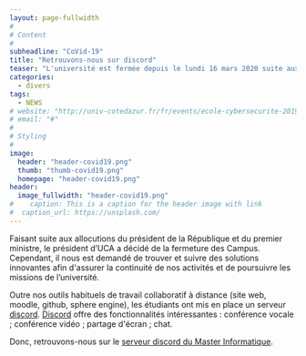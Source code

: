 ```yaml
---
layout: page-fullwidth
#
# Content
#
subheadline: "CoVid-19"
title: "Retrouvons-nous sur discord"
teaser: "L'université est fermée depuis le lundi 16 mars 2020 suite aux annonces gouvernementales, mais les cours du Master Informatique continuent sur discord !" 
categories:
  - divers
tags:
  - NEWS
# website: "http://univ-cotedazur.fr/fr/events/ecole-cybersecurite-2019"
# email: "#"
#
# Styling
#
image:
  header: "header-covid19.png"
  thumb: "thumb-covid19.png"
  homepage: "header-covid19.png"
header:
  image_fullwidth: "header-covid19.png"
#    caption: This is a caption for the header image with link
#  caption_url: https://unsplash.com/
---
```


Faisant suite aux allocutions du président de la République et du premier ministre, le président d’UCA a décidé de la fermeture des Campus.
Cependant, il nous est demandé de trouver et suivre des solutions innovantes afin d'assurer la continuité de nos activités et de poursuivre les missions de l’université. 

Outre nos outils habituels de travail collaboratif à distance (site web, moodle, github, sphere engine), les étudiants ont mis en place un serveur [discord](https://discordapp.com/).
[Discord](https://discordapp.com/) offre des fonctionnalités intéressantes : conférence vocale ; conférence vidéo ; partage d'écran ; chat.

Donc, retrouvons-nous sur le [serveur discord du Master Informatique](https://discord.gg/YJAcCW4).


